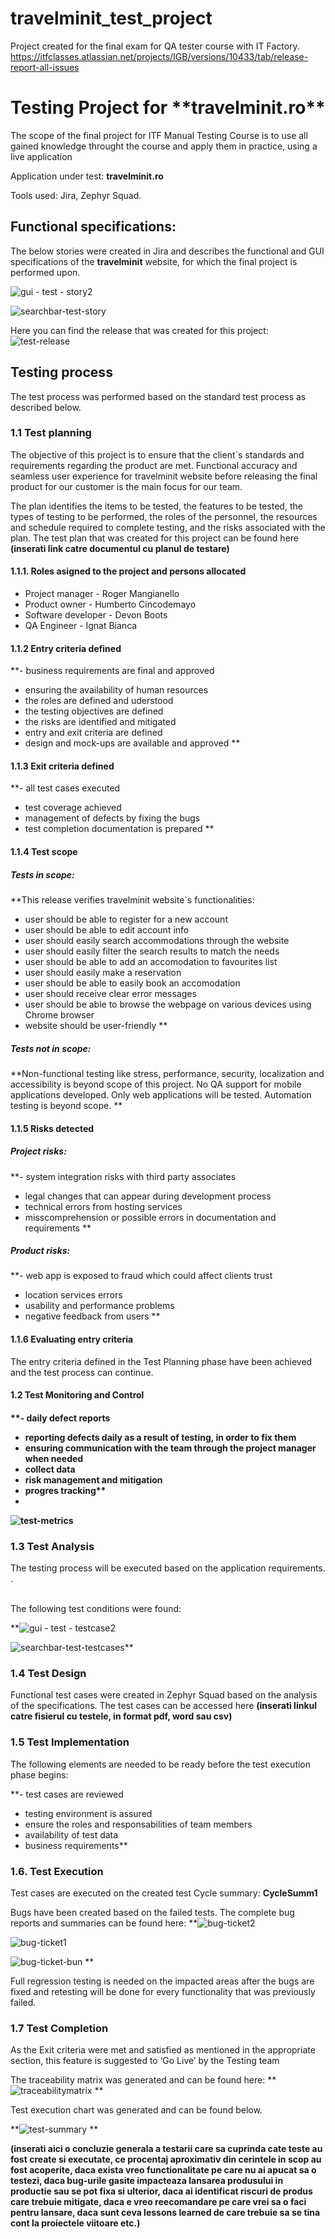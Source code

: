 # travelminit_test_project
Project created for the final exam for QA tester course with IT Factory.
https://itfclasses.atlassian.net/projects/IGB/versions/10433/tab/release-report-all-issues

<h1>Testing Project for **travelminit.ro**</h1>

The scope of the final project for ITF Manual Testing Course is to use all gained knowledge throught the course and apply them in practice, using a live application

Application under test: **travelminit.ro**

Tools used: Jira, Zephyr Squad.

<h2>Functional specifications:</h2>

The below stories were created in Jira and describes the functional and GUI specifications of the **travelminit** website,  for which the final project is performed upon.

![gui - test - story2](https://github.com/Biacna/travelminit_test_project/assets/118627174/e8f7ca65-59ca-4eea-85dc-2c210767b7dd)

![searchbar-test-story](https://github.com/Biacna/travelminit_test_project/assets/118627174/c5d80d21-3dcd-40cf-9964-a22348fd9652)

Here you can find the release that was created for this project:
![test-release](https://github.com/user-attachments/assets/96997da7-8f19-4622-9e62-13d0690adda5)

<h2>Testing process</h2>

The test process was performed based on the standard test process as described below.

<h3>1.1 Test planning</h3>

The objective of this project is to ensure that the client`s standards and requirements regarding the product are met. Functional accuracy and seamless user experience for travelminit website before releasing the final product for our customer is the main focus for our team.

The plan identifies the items to be tested, the features to be tested, the types of testing to be performed, the roles of the personnel, the resources and schedule required to complete testing, and the risks associated with the plan. The test plan that was created for this project can be found here **(inserati link catre documentul cu planul de testare)**

<h4>1.1.1. Roles asigned to the project and persons allocated</h4>

<ul>
  <li>Project manager - Roger Mangianello</li> 
  <li>Product owner - Humberto Cincodemayo</li>
  <li>Software developer - Devon Boots</li>
  <li>QA Engineer - Ignat Bianca</li>
</ul>

<h4> 1.1.2 Entry criteria defined </h4>

**-	business requirements are final and approved
- ensuring the availability of human resources
- the roles are defined and uderstood
- the testing objectives are defined
- the risks are identified and mitigated
- entry and exit criteria are defined
-	design and mock-ups are available and approved
**

<h4> 1.1.3 Exit criteria defined </h4>

**-	all test cases executed
-	test coverage achieved
-	management of defects by fixing the bugs
-	test completion documentation is prepared
**

<h4> 1.1.4 Test scope</h4>

<h5> Tests in scope: </h5>

**This release verifies travelminit website`s functionalities:
- user should be able to register for a new account
- user should be able to edit account info
- user should easily search accommodations through the website
- user should easily filter the search results to match the needs
- user should be able to add an accomodation to favourites list
- user should easily make a reservation
- user should be able to easily book an accomodation
- user should receive clear error messages
- user should be able to browse the webpage on various devices using Chrome browser
- website should be user-friendly
**

<h5>Tests not in scope: </h5>

**Non-functional testing like stress, performance, security, localization and accessibility is beyond scope of this project.
No QA support for mobile applications developed. Only web applications will be tested.
Automation testing is beyond scope.
**

<h4>1.1.5 Risks detected</h4>

<h5>Project risks:</h5>

**-	system integration risks with third party associates
-	legal changes that can appear during development process
-	technical errors from hosting services
- misscomprehension or possible errors in documentation and requirements 
**

<h5> Product risks: </h5>

**-	web app is exposed to fraud which could affect clients trust
-	location services errors
-	usability and performance problems
- negative feedback from users
**

<h4>1.1.6 Evaluating entry criteria</h4>

The entry criteria defined in the Test Planning phase have been achieved and the test process can continue.

<h4>1.2 Test Monitoring and Control<h4>

**-	daily defect reports
-	reporting defects daily as a result of testing, in order to fix them
-	ensuring communication with the team through the project manager when needed
-	collect data
-	risk management and mitigation
-	progres tracking**
-	
![test-metrics](https://github.com/user-attachments/assets/ff7ccfc9-b3fb-452c-a4e0-cc3ab20b757e)

<h3> 1.3 Test Analysis </h3>
The testing process will be executed based on the application requirements. <b></b>. <br><br>

The following test conditions were found: <br>

**![gui - test - testcase2](https://github.com/Biacna/travelminit_test_project/assets/118627174/1e619e70-649c-416a-b0d0-001dfdc910a0)

![searchbar-test-testcases](https://github.com/Biacna/travelminit_test_project/assets/118627174/9a4fa83e-4de7-43a1-ae27-5b33aec8e75e)**

<h3>1.4 Test Design</h3>

Functional test cases were created in Zephyr Squad based on the analysis of the specifications. The test cases can be accessed here **(inserati linkul catre fisierul cu testele, in format pdf, word sau csv)**

<h3>1.5 Test Implementation</h3>

The following elements are needed to be ready before the test execution phase begins:

**- test cases are reviewed
- testing environment is assured
- ensure the roles and responsabilities of team members
- availability of test data
- business requirements**

<h3>1.6. Test Execution </h3>

Test cases are executed on the created test Cycle summary: **CycleSumm1**

Bugs have been created based on the failed tests. The complete bug reports and summaries can be found here:
**![bug-ticket2](https://github.com/Biacna/travelminit_test_project/assets/118627174/ee92109c-c168-4438-aad9-c535d04e465a)

![bug-ticket1](https://github.com/Biacna/travelminit_test_project/assets/118627174/29f9d02b-2a37-47af-9976-3004a2409112)

![bug-ticket-bun](https://github.com/Biacna/travelminit_test_project/assets/118627174/90479e42-f5fe-4098-b520-2661cd1be899)
**

Full regression testing is needed on the impacted areas after the bugs are fixed and retesting will be done for every functionality that was previously failed.

<h3>1.7 Test Completion</h3>
As the Exit criteria were met and satisfied as mentioned in the appropriate section, this feature is suggested to ‘Go Live’ by the Testing team

The traceability matrix was generated and can be found here:
**![traceabilitymatrix](https://github.com/Biacna/travelminit_test_project/assets/118627174/8bfa4a81-f6c4-4b76-b856-e436a5495ae5)
**

Test execution chart was generated and can be found below. 

**![test-summary](https://github.com/Biacna/travelminit_test_project/assets/118627174/a77c1c5d-50cc-46d3-a0da-be8644695d01)
**

**(inserati aici o concluzie generala a testarii care sa cuprinda cate teste au fost create si executate, ce procentaj aproximativ din cerintele in scop au fost acoperite, daca exista vreo functionalitate pe care nu ai apucat sa o testezi, daca bug-urile gasite impacteaza lansarea produsului in productie sau se pot fixa si ulterior, daca ai identificat riscuri de produs care trebuie mitigate, daca e vreo reecomandare pe care vrei sa o faci pentru lansare, daca sunt ceva lessons learned de care trebuie sa se tina cont la proiectele viitoare etc.)**
